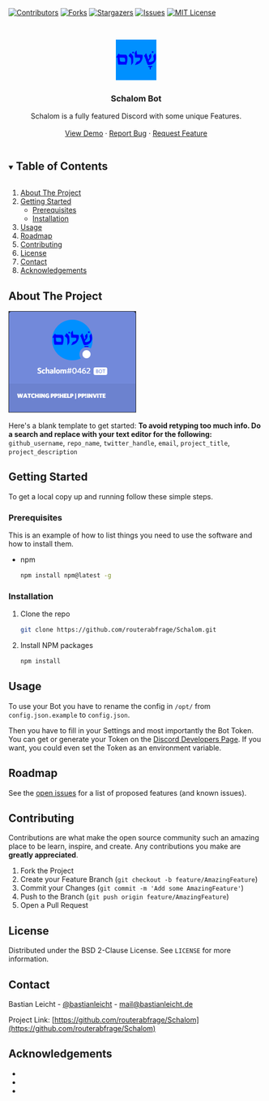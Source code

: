 [![Contributors][contributors-shield]][contributors-url]
[![Forks][forks-shield]][forks-url]
[![Stargazers][stars-shield]][stars-url]
[![Issues][issues-shield]][issues-url]
[![MIT License][license-shield]][license-url]

<!-- PROJECT LOGO -->
<br/>
<p align="center">
  <a href="https://github.com/routerabfrage/Schalom">
    <img src="images/logo.png" alt="Logo" width="80" height="80">
  </a>
  <h3 align="center">Schalom Bot</h3>
  <p align="center">
    Schalom is a fully featured Discord with some unique Features.
    <br/>
    <br/>
    <a href="https://discord.com/oauth2/authorize?client_id=777864354170273832&permissions=112536641&scope=bot">View Demo</a>
    ·
    <a href="https://github.com/routerabfrage/Schalom/issues">Report Bug</a>
    ·
    <a href="https://github.com/routerabfrage/Schalom/issues">Request Feature</a>
  </p>
</p>


<!-- TABLE OF CONTENTS -->
<details open="open">
  <summary><h2 style="display: inline-block">Table of Contents</h2></summary>
  <ol>
    <li>
      <a href="#about-the-project">About The Project</a>
    </li>
    <li>
      <a href="#getting-started">Getting Started</a>
      <ul>
        <li><a href="#prerequisites">Prerequisites</a></li>
        <li><a href="#installation">Installation</a></li>
      </ul>
    </li>
    <li><a href="#usage">Usage</a></li>
    <li><a href="#roadmap">Roadmap</a></li>
    <li><a href="#contributing">Contributing</a></li>
    <li><a href="#license">License</a></li>
    <li><a href="#contact">Contact</a></li>
    <li><a href="#acknowledgements">Acknowledgements</a></li>
  </ol>
</details>



<!-- ABOUT THE PROJECT -->
## About The Project

[![Product Name Screen Shot][product-screenshot]](https://example.com)

Here's a blank template to get started:
**To avoid retyping too much info. Do a search and replace with your text editor for the following:**
`github_username`, `repo_name`, `twitter_handle`, `email`, `project_title`, `project_description`


<!-- GETTING STARTED -->
## Getting Started

To get a local copy up and running follow these simple steps.

### Prerequisites

This is an example of how to list things you need to use the software and how to install them.
* npm
  ```sh
  npm install npm@latest -g
  ```

### Installation

1. Clone the repo
   ```sh
   git clone https://github.com/routerabfrage/Schalom.git
   ```
2. Install NPM packages
   ```sh
   npm install
   ```



<!-- USAGE EXAMPLES -->
## Usage

To use your Bot you have to rename the config in ```/opt/``` from ```config.json.example``` to ```config.json```. 

Then you have to fill in your Settings and most importantly the Bot Token. You can get or generate your Token on the [Discord Developers Page](https://discord.com/developers/applications/).
If you want, you could even set the Token as an environment variable.

<!-- ROADMAP -->
## Roadmap

See the [open issues](https://github.com/routerabfrage/Schalom/issues) for a list of proposed features (and known issues).



<!-- CONTRIBUTING -->
## Contributing

Contributions are what make the open source community such an amazing place to be learn, inspire, and create. Any contributions you make are **greatly appreciated**.

1. Fork the Project
2. Create your Feature Branch (`git checkout -b feature/AmazingFeature`)
3. Commit your Changes (`git commit -m 'Add some AmazingFeature'`)
4. Push to the Branch (`git push origin feature/AmazingFeature`)
5. Open a Pull Request



<!-- LICENSE -->
## License

Distributed under the BSD 2-Clause License. See `LICENSE` for more information.



<!-- CONTACT -->
## Contact

Bastian Leicht - [@bastianleicht](https://twitter.com/bastianleicht) - mail@bastianleicht.de

Project Link: [https://github.com/routerabfrage/Schalom](https://github.com/routerabfrage/Schalom)



<!-- ACKNOWLEDGEMENTS -->
## Acknowledgements

* []()
* []()
* []()





<!-- MARKDOWN LINKS & IMAGES -->
<!-- https://www.markdownguide.org/basic-syntax/#reference-style-links -->
[contributors-shield]: https://img.shields.io/github/contributors/routerabfrage/Schalom.svg?style=for-the-badge
[contributors-url]: https://github.com/routerabfrage/Schalom/graphs/contributors
[forks-shield]: https://img.shields.io/github/forks/routerabfrage/Schalom.svg?style=for-the-badge
[forks-url]: https://github.com/routerabfrage/Schalom/network/members
[stars-shield]: https://img.shields.io/github/stars/routerabfrage/Schalom.svg?style=for-the-badge
[stars-url]: https://github.com/routerabfrage/Schalom/stargazers
[issues-shield]: https://img.shields.io/github/issues/routerabfrage/Schalom.svg?style=for-the-badge
[issues-url]: https://github.com/routerabfrage/Schalom/issues
[license-shield]: https://img.shields.io/github/license/routerabfrage/Schalom.svg?style=for-the-badge
[license-url]: https://github.com/routerabfrage/Schalom/blob/master/LICENSE.txt
[product-screenshot]: images/screenshot.png